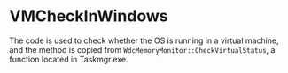 # VMCheckInWindows
The code is used to check whether the OS is running in a virtual machine, and the method is copied from `WdcMemoryMonitor::CheckVirtualStatus`, a function located in Taskmgr.exe.